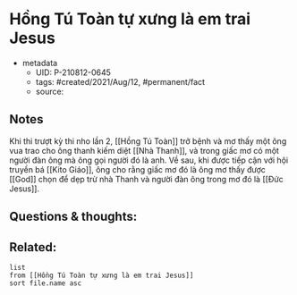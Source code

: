 # Hồng Tú Toàn tự xưng là em trai Jesus

- metadata
	- UID: P-210812-0645
	- tags: #created/2021/Aug/12, #permanent/fact 
	- source: 

## Notes
Khi thi trượt kỳ thi nho lần 2, [[Hồng Tú Toàn]] trở bệnh và mơ thấy một ông vua trao cho ông thanh kiếm diệt [[Nhà Thanh]], và trong giấc mơ có một người đàn ông mà ông gọi người đó là anh. 
Về sau, khi được tiếp cận với hội truyền bá [[Kito Giáo]], ông cho rằng giấc mơ đó là ông mơ thấy được [[God]] chọn để dẹp trừ nhà Thanh và người đàn ông trong mơ đó là [[Đức Jesus]].

## Questions & thoughts:

## Related:
```dataview
list
from [[Hồng Tú Toàn tự xưng là em trai Jesus]]
sort file.name asc
```
